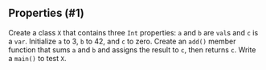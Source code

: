 ## Properties (#1)

Create a class `X` that contains three `Int` properties: `a` and `b` are `val`s
and `c` is a `var`. Initialize `a` to 3, `b` to 42, and `c` to zero. Create an
`add()` member function that sums `a` and `b` and assigns the result to `c`,
then returns `c`. Write a `main()` to test `X`.